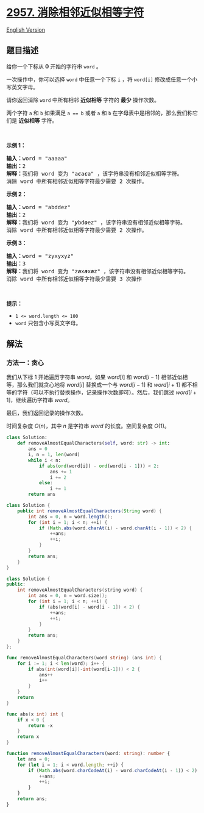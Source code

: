 # [2957. 消除相邻近似相等字符](https://leetcode.cn/problems/remove-adjacent-almost-equal-characters)

[English Version](/solution/2900-2999/2957.Remove%20Adjacent%20Almost-Equal%20Characters/README_EN.md)

<!-- tags:贪心,字符串,动态规划 -->

<!-- difficulty:中等 -->

## 题目描述

<!-- 这里写题目描述 -->

<p>给你一个下标从 <strong>0</strong>&nbsp;开始的字符串&nbsp;<code>word</code>&nbsp;。</p>

<p>一次操作中，你可以选择&nbsp;<code>word</code>&nbsp;中任意一个下标 <code>i</code>&nbsp;，将&nbsp;<code>word[i]</code> 修改成任意一个小写英文字母。</p>

<p>请你返回消除 <code>word</code>&nbsp;中所有相邻 <strong>近似相等</strong>&nbsp;字符的 <strong>最少</strong>&nbsp;操作次数。</p>

<p>两个字符&nbsp;<code>a</code> 和&nbsp;<code>b</code>&nbsp;如果满足&nbsp;<code>a == b</code>&nbsp;或者&nbsp;<code>a</code> 和&nbsp;<code>b</code>&nbsp;在字母表中是相邻的，那么我们称它们是 <strong>近似相等</strong>&nbsp;字符。</p>

<p>&nbsp;</p>

<p><strong class="example">示例 1：</strong></p>

<pre>
<b>输入：</b>word = "aaaaa"
<b>输出：</b>2
<b>解释：</b>我们将 word 变为 "a<em><strong>c</strong></em>a<em><strong>c</strong></em>a" ，该字符串没有相邻近似相等字符。
消除 word 中所有相邻近似相等字符最少需要 2 次操作。
</pre>

<p><strong class="example">示例 2：</strong></p>

<pre>
<b>输入：</b>word = "abddez"
<b>输出：</b>2
<b>解释：</b>我们将 word 变为 "<em><strong>y</strong></em>bd<em><strong>o</strong></em>ez" ，该字符串没有相邻近似相等字符。
消除 word 中所有相邻近似相等字符最少需要 2 次操作。</pre>

<p><strong class="example">示例 3：</strong></p>

<pre>
<b>输入：</b>word = "zyxyxyz"
<b>输出：</b>3
<b>解释：</b>我们将 word 变为 "z<em><strong>a</strong></em>x<em><strong>a</strong></em>x<em><strong>a</strong></em>z" ，该字符串没有相邻近似相等字符。
消除 word 中所有相邻近似相等字符最少需要 3 次操作
</pre>

<p>&nbsp;</p>

<p><strong>提示：</strong></p>

<ul>
	<li><code>1 &lt;= word.length &lt;= 100</code></li>
	<li><code>word</code>&nbsp;只包含小写英文字母。</li>
</ul>

## 解法

### 方法一：贪心

我们从下标 $1$ 开始遍历字符串 $word$，如果 $word[i]$ 和 $word[i - 1]$ 相邻近似相等，那么我们就贪心地将 $word[i]$ 替换成一个与 $word[i - 1]$ 和 $word[i + 1]$ 都不相等的字符（可以不执行替换操作，记录操作次数即可）。然后，我们跳过 $word[i + 1]$，继续遍历字符串 $word$。

最后，我们返回记录的操作次数。

时间复杂度 $O(n)$，其中 $n$ 是字符串 $word$ 的长度。空间复杂度 $O(1)$。

<!-- tabs:start -->

```python
class Solution:
    def removeAlmostEqualCharacters(self, word: str) -> int:
        ans = 0
        i, n = 1, len(word)
        while i < n:
            if abs(ord(word[i]) - ord(word[i - 1])) < 2:
                ans += 1
                i += 2
            else:
                i += 1
        return ans
```

```java
class Solution {
    public int removeAlmostEqualCharacters(String word) {
        int ans = 0, n = word.length();
        for (int i = 1; i < n; ++i) {
            if (Math.abs(word.charAt(i) - word.charAt(i - 1)) < 2) {
                ++ans;
                ++i;
            }
        }
        return ans;
    }
}
```

```cpp
class Solution {
public:
    int removeAlmostEqualCharacters(string word) {
        int ans = 0, n = word.size();
        for (int i = 1; i < n; ++i) {
            if (abs(word[i] - word[i - 1]) < 2) {
                ++ans;
                ++i;
            }
        }
        return ans;
    }
};
```

```go
func removeAlmostEqualCharacters(word string) (ans int) {
	for i := 1; i < len(word); i++ {
		if abs(int(word[i])-int(word[i-1])) < 2 {
			ans++
			i++
		}
	}
	return
}

func abs(x int) int {
	if x < 0 {
		return -x
	}
	return x
}
```

```ts
function removeAlmostEqualCharacters(word: string): number {
    let ans = 0;
    for (let i = 1; i < word.length; ++i) {
        if (Math.abs(word.charCodeAt(i) - word.charCodeAt(i - 1)) < 2) {
            ++ans;
            ++i;
        }
    }
    return ans;
}
```

<!-- tabs:end -->

<!-- end -->
